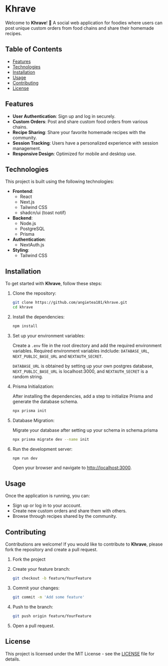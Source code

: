 # Khrave

Welcome to **Khrave**! 🎉 A social web application for foodies where users can post unique custom orders from food chains and share their homemade recipes.

## Table of Contents

- [Features](#features)
- [Technologies](#technologies)
- [Installation](#installation)
- [Usage](#usage)
- [Contributing](#contributing)
- [License](#license)

## Features

- **User Authentication**: Sign up and log in securely.
- **Custom Orders**: Post and share custom food orders from various chains.
- **Recipe Sharing**: Share your favorite homemade recipes with the community.
- **Session Tracking**: Users have a personalized experience with session management.
- **Responsive Design**: Optimized for mobile and desktop use.

## Technologies

This project is built using the following technologies:

- **Frontend**:
  - React
  - Next.js
  - Tailwind CSS
  - shadcn/ui (toast notif)
- **Backend**:
  - Node.js
  - PostgreSQL
  - Prisma
- **Authentication**:
  - NextAuth.js
- **Styling**:
  - Tailwind CSS

## Installation

To get started with **Khrave**, follow these steps:

1. Clone the repository:

   ```bash
   git clone https://github.com/angietea101/khrave.git
   cd khrave
   ```

2. Install the dependencies:

   ```bash
   npm install
   ```

3. Set up your environment variables:

   Create a `.env` file in the root directory and add the required environment variables. Required environment variables indclude: `DATABASE_URL`, `NEXT_PUBLIC_BASE_URL` and `NEXTAUTH_SECRET`.

   `DATABASE_URL` is obtained by setting up your own postgres database, `NEXT_PUBLIC_BASE_URL` is localhost:3000, and `NEXTAUTH_SECRET` is
   a random string.

4. Prisma Initialization:

   After installing the dependencies, add a step to initialize Prisma and generate the database schema.

   ```bash
   npx prisma init
   ```

5. Database Migration:

   Migrate your database after setting up your schema in schema.prisma

   ```bash
   npx prisma migrate dev --name init
   ```

6. Run the development server:

   ```bash
   npm run dev
   ```

   Open your browser and navigate to [http://localhost:3000](http://localhost:3000).

## Usage

Once the application is running, you can:

- Sign up or log in to your account.
- Create new custom orders and share them with others.
- Browse through recipes shared by the community.

## Contributing

Contributions are welcome! If you would like to contribute to **Khrave**, please fork the repository and create a pull request.

1. Fork the project
2. Create your feature branch:

   ```bash
   git checkout -b feature/YourFeature
   ```

3. Commit your changes:

   ```bash
   git commit -m 'Add some feature'
   ```

4. Push to the branch:

   ```bash
   git push origin feature/YourFeature
   ```

5. Open a pull request.

## License

This project is licensed under the MIT License - see the [LICENSE](LICENSE) file for details.
